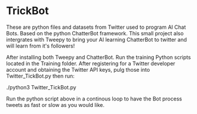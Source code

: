 # TrickBot
These are python files and datasets from Twitter used to program AI Chat Bots. Based on the python ChatterBot framework.  This small project also intergrates with Tweepy to bring your AI learning ChatterBot to twitter and will learn from it's followers!

After installing both Tweepy and ChatterBot. Run the training Python scripts located in the Training folder. After registering for a Twitter developer account and obtaining the Twitter API keys, pulg those into Twitter_TickBot.py then run:

./python3 Twitter_TickBot.py

Run the python script above in a continous loop to have the Bot process tweets as fast or slow as you would like.
